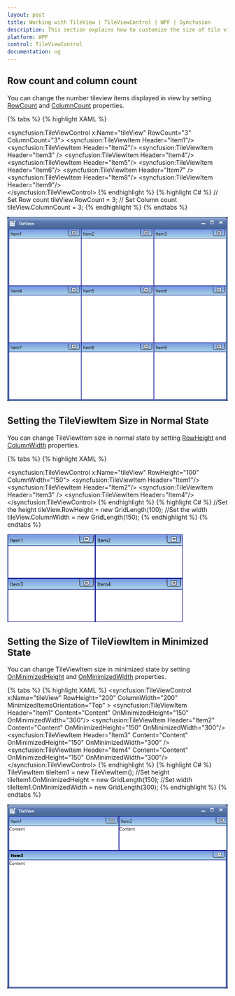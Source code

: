 ```yaml
---
layout: post
title: Working with TileView | TileViewControl | WPF | Syncfusion
description: This section explains how to customize the size of tile view item based on it's states and rows/columns customizataion.
platform: WPF
control: TileViewControl
documentation: ug
---
```


## Row count and column count

You can change the number tileview items displayed in view by setting [RowCount](https://help.syncfusion.com/cr/wpf/Syncfusion.Shared.Wpf~Syncfusion.Windows.Shared.TileViewControl~RowCount.html) and [ColumnCount](https://help.syncfusion.com/cr/wpf/Syncfusion.Shared.Wpf~Syncfusion.Windows.Shared.TileViewControl~ColumnCount.html) properties.

{% tabs %}
{% highlight XAML %}
<!-- TileViewControl -->
<syncfusion:TileViewControl x:Name="tileView"  RowCount="3" ColumnCount="3">
    <syncfusion:TileViewItem Header="Item1"/>
    <syncfusion:TileViewItem Header="Item2"/>
    <syncfusion:TileViewItem Header="Item3" />
    <syncfusion:TileViewItem Header="Item4"/>			
    <syncfusion:TileViewItem Header="Item5"/>
    <syncfusion:TileViewItem Header="Item6"/>
    <syncfusion:TileViewItem Header="Item7" />
    <syncfusion:TileViewItem Header="Item8"/>
    <syncfusion:TileViewItem Header="Item9"/>					
 </syncfusion:TileViewControl>
{% endhighlight  %}
{% highlight C# %}
// Set Row count
tileView.RowCount = 3;
// Set Column count
tileView.ColumnCount = 3;
{% endhighlight  %}
{% endtabs %}

![TileViewControl has three rows and columns](Working-with-TileView_images/Row-Column-Count_img1.png)

## Setting the TileViewItem Size in Normal State

You can change TileViewItem size in normal state by setting [RowHeight](https://help.syncfusion.com/cr/wpf/Syncfusion.Shared.Wpf~Syncfusion.Windows.Shared.TileViewControl~RowHeight.html) and [ColumnWidth](https://help.syncfusion.com/cr/wpf/Syncfusion.Shared.Wpf~Syncfusion.Windows.Shared.TileViewControl~ColumnWidth.html) properties.

{% tabs %}
{% highlight XAML %}
<!-- TileViewControl -->
<syncfusion:TileViewControl x:Name="tileView" RowHeight="100" ColumnWidth="150">
    <syncfusion:TileViewItem Header="Item1"/>
    <syncfusion:TileViewItem Header="Item2"/>
    <syncfusion:TileViewItem Header="Item3" />
    <syncfusion:TileViewItem Header="Item4"/>
</syncfusion:TileViewControl>
{% endhighlight  %}
{% highlight C# %}
//Set the height 
tileView.RowHeight = new GridLength(100);
//Set the width
tileView.ColumnWidth = new GridLength(150);
{% endhighlight  %}
{% endtabs %}

![TileviewItem size customized in normal state](Working-with-TileView_images/Normal-State_img1.png)

## Setting the Size of TileViewItem in Minimized State

You can change TileViewItem size in minimized state by setting [OnMinimizedHeight](https://help.syncfusion.com/cr/wpf/Syncfusion.Shared.Wpf~Syncfusion.Windows.Shared.TileViewItem~OnMinimizedHeight.html) and [OnMinimizedWidth](https://help.syncfusion.com/cr/wpf/Syncfusion.Shared.Wpf~Syncfusion.Windows.Shared.TileViewItem~OnMinimizedWidth.html) properties.

{% tabs %}
{% highlight XAML %}
<syncfusion:TileViewControl x:Name="tileView"  RowHeight="200" ColumnWidth="200" MinimizedItemsOrientation="Top" >
    <syncfusion:TileViewItem Header="Item1" Content="Content" OnMinimizedHeight="150" OnMinimizedWidth="300"/>
    <syncfusion:TileViewItem Header="Item2" Content="Content" OnMinimizedHeight="150" OnMinimizedWidth="300"/>
    <syncfusion:TileViewItem Header="Item3" Content="Content" OnMinimizedHeight="150" OnMinimizedWidth="300" />
    <syncfusion:TileViewItem Header="Item4" Content="Content" OnMinimizedHeight="150" OnMinimizedWidth="300"/>
</syncfusion:TileViewControl>
{% endhighlight  %}
{% highlight C# %}
TileViewItem tileItem1 = new TileViewItem();
//Set height
tileItem1.OnMinimizedHeight = new GridLength(150);
//Set width
tileItem1.OnMinimizedWidth = new GridLength(300);
{% endhighlight  %}
{% endtabs %}

![TileViewItem size customized in minimized state](Working-with-TileView_images/Minimized-State_img1.png)
